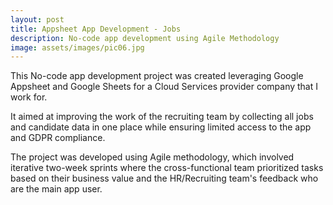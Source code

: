 ```yaml
---
layout: post
title: Appsheet App Development - Jobs
description: No-code app development using Agile Methodology
image: assets/images/pic06.jpg
---
```


This No-code app development project was created leveraging Google Appsheet and Google Sheets for a Cloud Services provider company that I work for. 

It aimed at improving the work of the recruiting team by collecting all jobs and candidate data in one place while ensuring limited access to the app and GDPR compliance. 

The project was developed using Agile methodology, which involved iterative two-week sprints where the cross-functional team prioritized tasks based on their business value and the HR/Recruiting team's feedback who are the main app user.
